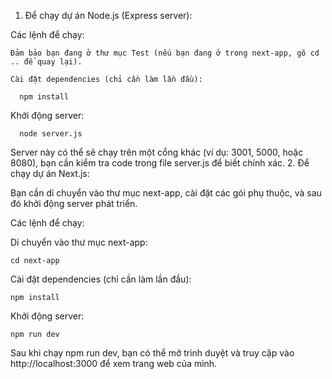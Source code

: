 1. Để chạy dự án Node.js (Express server):

  Các lệnh để chạy:
  
    Đảm bảo bạn đang ở thư mục Test (nếu bạn đang ở trong next-app, gõ cd .. để quay lại).
    
    Cài đặt dependencies (chỉ cần làm lần đầu):
    
      npm install
    
  Khởi động server:
  
      node server.js
  
  Server này có thể sẽ chạy trên một cổng khác (ví dụ: 3001, 5000, hoặc 8080), bạn cần kiểm tra code trong file server.js để biết chính xác.
2. Để chạy dự án Next.js:

Bạn cần di chuyển vào thư mục next-app, cài đặt các gói phụ thuộc, và sau đó khởi động server phát triển.

Các lệnh để chạy:

Di chuyển vào thư mục next-app:

    cd next-app

Cài đặt dependencies (chỉ cần làm lần đầu):

    npm install

Khởi động server:

    npm run dev

Sau khi chạy npm run dev, bạn có thể mở trình duyệt và truy cập vào http://localhost:3000 để xem trang web của mình.
